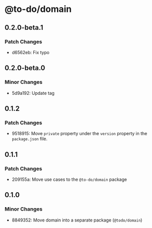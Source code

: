 # @to-do/domain

## 0.2.0-beta.1

### Patch Changes

- d6562eb: Fix typo

## 0.2.0-beta.0

### Minor Changes

- 5d9a192: Update tag

## 0.1.2

### Patch Changes

- 9518915: Move `private` property under the `version` property in the `package.json` file.

## 0.1.1

### Patch Changes

- 209155a: Move use cases to the `@to-do/domain` package

## 0.1.0

### Minor Changes

- 8849352: Move domain into a separate package (`@todo/domain`)
